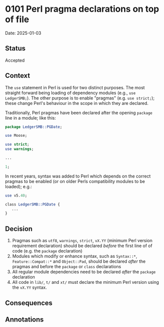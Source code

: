 # 0101 Perl pragma declarations on top of file

Date: 2025-01-03

## Status

Accepted

## Context

The `use` statement in Perl is used for two distinct purposes. The most
straight forward being loading of dependency modules (e.g., `use LedgerSMB;`).
The other purpose is to enable "pragmas" (e.g. `use strict;`); these change
Perl's behaviour in the scope in which they are declared.

Traditionally, Perl pragmas have been declared after the opening `package`
line in a module; like this:

```perl
package LedgerSMB::PGDate;

use Moose;

use strict;
use warnings;

...

1;
```

In recent years, syntax was added to Perl which depends on the correct pragmas
to be enabled (or on older Perls compatibility modules to be loaded); e.g.:

```perl
use v5.40;

class LedgerSMB::PGDate {
   ...
}
```

## Decision

1. Pragmas such as `utf8`, `warnings`, `strict`, `vX.YY` (minimum Perl version
   requirement declaration) should be declared
   *before* the first line of of code (e.g. the `package` declaration)
2. Modules which modify or enhance syntax, such as `Syntax::*`, `Feature::Compat::*`
   and `Object::Pad`, should be declared *after* the pragmas and before the
   `package` or `class` declarations
3. All regular module dependencies need to be declared *after* the `package`
   declaration
4. All code in `lib/`, `t/` and `xt/` must declare the minimum Perl version using
   the `vX.YY` syntax.

## Consequences



## Annotations

